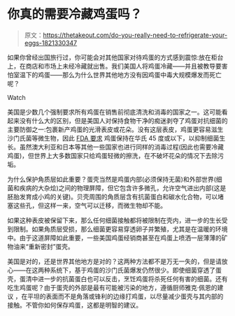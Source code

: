# 你真的需要冷藏鸡蛋吗？

> 原文：<https://thetakeout.com/do-you-really-need-to-refrigerate-your-eggs-1821330347>

如果你曾经出国旅行过，你可能会对其他国家对待鸡蛋的方式感到震惊:放在柜台上，在商店和市场上未经冷藏就出售。我们美国人将鸡蛋冷藏——并且被教导要害怕室温下的鸡蛋——那么为什么世界其他地方没有因鸡蛋中毒大规模爆发而死亡呢？

Watch

美国是少数几个强制要求所有鸡蛋在销售前彻底清洗和消毒的国家之一。这可能看起来没有什么大的区别，但是美国人对保持食物干净的痴迷剥夺了鸡蛋对抗细菌的主要防御之一:包裹新产鸡蛋的光滑表皮或花朵。没有这层表皮，鸡蛋更容易滋生沙门氏菌等微生物，因此 [FDA 要求](https://www.healthline.com/nutrition/should-you-refrigerate-eggs) 鸡蛋保持在华氏 45 度或以下，以抑制细菌生长。虽然澳大利亚和日本等其他一些国家也进行同样的消毒过程(因此也需要冷藏鸡蛋)，但世界上大多数国家只给鸡蛋轻微的擦洗，在不破坏花朵的情况下去除污垢。

为什么保护角质层如此重要？蛋壳当然是鸡蛋内部(必须保持无菌)和外部世界(细菌和疾病的大杂烩)之间的物理屏障，但它包含许多微孔，允许空气进出内部(这是胚胎发育成小鸡的关键)。贝壳周围的角质层含有抗菌蛋白和碳水化合物，可以堵塞这些孔，但这样一来，空气可以迁移，而微生物却不能。

如果这种表皮被保留下来，那么任何细菌接触都将被限制在壳内，进一步的生长受到限制。如果角质层受损，那么细菌更容易穿透卵子并繁殖，尤其是在温暖的环境中。由于这道屏障如此重要，一些美国鸡蛋经销商甚至在鸡蛋上喷洒一层薄薄的矿物油来“重新密封”蛋壳。

美国是对的，还是世界其他地方是对的？这两种方法都不是万无一失的，但是请放心——在这两种系统下，基于鸡蛋的沙门氏菌爆发仍然很少。即使细菌穿透了蛋壳，蛋清中进一步的抗菌蛋白也可以反击，烹饪鸡蛋将杀死任何有害的细菌。还有吃生鸡蛋呢？由于蛋壳的外部是最有可能被污染的地方，遵循厨师雅克·佩恩的建议 ，在平坦的表面而不是角落或锋利的边缘打鸡蛋，以尽量减少蛋壳与其内部的接触。不管你如何保存鸡蛋，这都是明智的建议。